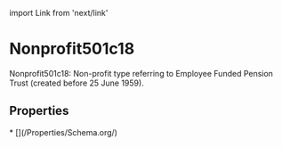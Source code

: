 import Link from 'next/link'

# Nonprofit501c18

Nonprofit501c18: Non-profit type referring to Employee Funded Pension Trust (created before 25 June 1959).

## Properties

<Grid>
* [](/Properties/Schema.org/)

</Grid>

